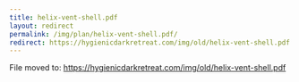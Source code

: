 ```yaml
---
title: helix-vent-shell.pdf
layout: redirect
permalink: /img/plan/helix-vent-shell.pdf/
redirect: https://hygienicdarkretreat.com/img/old/helix-vent-shell.pdf
---
```


File moved to: <https://hygienicdarkretreat.com/img/old/helix-vent-shell.pdf>

